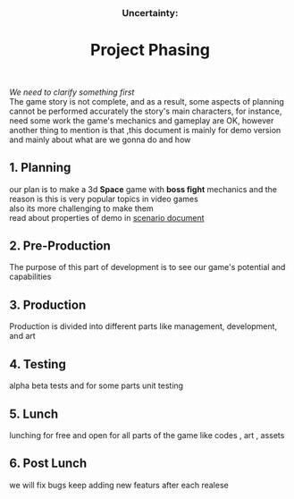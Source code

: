 <br />
<p align="center">

  <h3 align="center">Uncertainty:</h3>

   <h1 align="center"> Project Phasing </h1>
    
  <p h2 align="center">
    <br />

_We need to clarify something first_   
The game story is not complete, and as a result, some aspects of planning cannot be performed accurately the story's main characters, for instance, need some work
the game's mechanics and gameplay are OK, however
another thing to mention is that ,this document is mainly for demo version and mainly about what are we gonna do and how

## 1.  Planning
our plan is to make a 3d **Space** game with **boss fight** mechanics and the reason is this is very popular topics in video games  
also its more challenging to make them   
read about properties of demo in [scenario document](Documentation/SCENARIO.md)   
## 2.  Pre-Production
The purpose of this part of development is to see our game's potential and capabilities

## 3.  Production
Production is divided into different parts like management, development, and art
## 4. Testing
alpha beta tests and for some parts unit testing
## 5. Lunch
lunching for free and open for all parts of the game like codes , art , assets   
## 6. Post Lunch 
we will fix bugs keep adding new featurs after each realese
